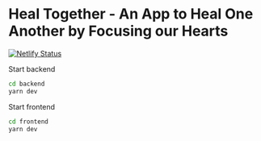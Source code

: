 # Heal Together - An App to Heal One Another by Focusing our Hearts

[![Netlify Status](https://api.netlify.com/api/v1/badges/66d560b0-3144-454a-ab4b-fdd91c10e4f8/deploy-status)](https://app.netlify.com/sites/fantastic-parfait-6db553/deploys)

Start backend

```bash
cd backend
yarn dev
```

Start frontend

```bash
cd frontend
yarn dev
```

